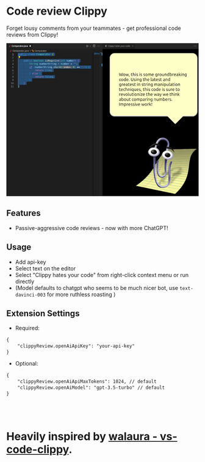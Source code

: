 # Code review Clippy
Forget lousy comments from your teammates - get professional code reviews from Clippy!

![Clippy hates this](ex.png)

## Features

- Passive-aggressive code reviews - now with more ChatGPT!

## Usage

- Add api-key
- Select text on the editor 
- Select "Clippy hates your code" from right-click context menu or run directly
- (Model defaults to chatgpt who seems to be much nicer bot, use `text-davinci-003` for more ruthless roasting )
## Extension Settings

- Required:
```
{
    "clippyReview.openAiApiKey": "your-api-key"
}
```

- Optional:
```
{
    "clippyReview.openAiApiMaxTokens": 1024, // default
    "clippyReview.openAiModel": "gpt-3.5-turbo" // default
}
```
<br>
<br>

# Heavily inspired by [walaura - vs-code-clippy](https://github.com/walaura/vs-code-clippy).